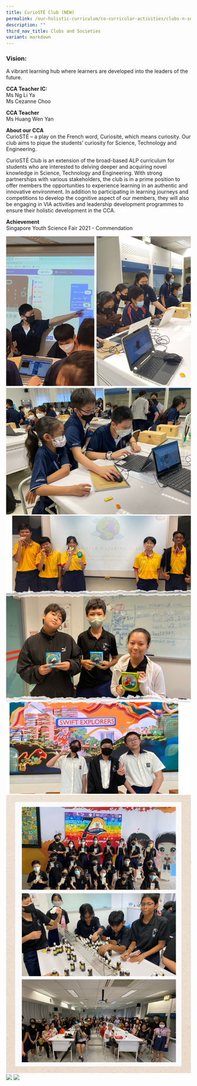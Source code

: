 ```yaml
---
title: CurioSTÉ Club (NEW)
permalink: /our-holistic-curriculum/co-curricular-activities/clubs-n-societies/curiost-club-new/
description: ""
third_nav_title: Clubs and Societies
variant: markdown
---
```

### Vision:
A vibrant learning hub where learners are developed into the leaders of the future.

**CCA Teacher IC:** <br>
Ms Ng Li Ya <br>
Ms Cezanne Choo

**CCA Teacher**<br>
Ms Huang Wen Yan

**About our CCA** <br>
CurioSTÉ – a play on the French word, Curiosité, which means curiosity. Our club aims to pique the students’ curiosity for Science, Technology and Engineering.

CurioSTÉ Club is an extension of the broad-based ALP curriculum for students who are interested to delving deeper and acquiring novel knowledge in Science, Technology and Engineering. With strong partnerships with various stakeholders, the club is in a prime position to offer members the opportunities to experience learning in an authentic and innovative environment. In addition to participating in learning journeys and competitions to develop the cognitive aspect of our members, they will also be engaging in VIA activities and leadership development programmes to ensure their holistic development in the CCA.


**Achievement** <br>
Singapore Youth Science Fair 2021 - Commendation

![](/images/1.png)
![](/images/2.png)
![](/images/3.png)
![](/images/4.png)
![](/images/5.png)